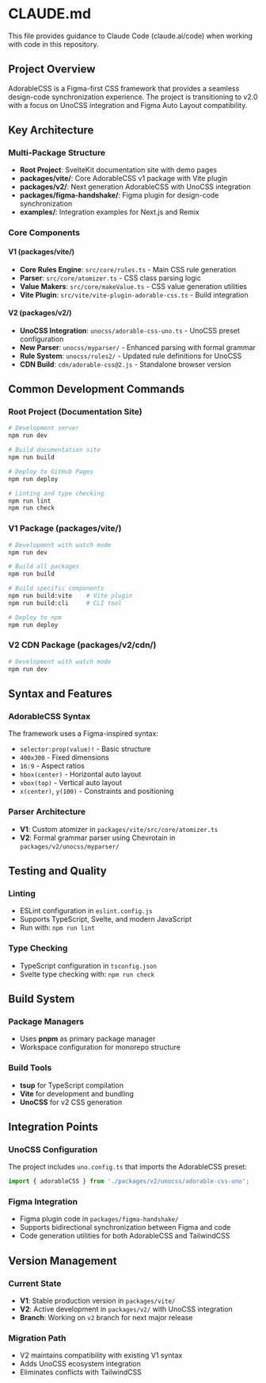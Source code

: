 # CLAUDE.md

This file provides guidance to Claude Code (claude.ai/code) when working with code in this repository.

## Project Overview

AdorableCSS is a Figma-first CSS framework that provides a seamless design-code synchronization experience. The project is transitioning to v2.0 with a focus on UnoCSS integration and Figma Auto Layout compatibility.

## Key Architecture

### Multi-Package Structure
- **Root Project**: SvelteKit documentation site with demo pages
- **packages/vite/**: Core AdorableCSS v1 package with Vite plugin
- **packages/v2/**: Next generation AdorableCSS with UnoCSS integration
- **packages/figma-handshake/**: Figma plugin for design-code synchronization
- **examples/**: Integration examples for Next.js and Remix

### Core Components

#### V1 (packages/vite/)
- **Core Rules Engine**: `src/core/rules.ts` - Main CSS rule generation
- **Parser**: `src/core/atomizer.ts` - CSS class parsing logic
- **Value Makers**: `src/core/makeValue.ts` - CSS value generation utilities
- **Vite Plugin**: `src/vite/vite-plugin-adorable-css.ts` - Build integration

#### V2 (packages/v2/)
- **UnoCSS Integration**: `unocss/adorable-css-uno.ts` - UnoCSS preset configuration
- **New Parser**: `unocss/myparser/` - Enhanced parsing with formal grammar
- **Rule System**: `unocss/rules2/` - Updated rule definitions for UnoCSS
- **CDN Build**: `cdn/adorable-css@2.js` - Standalone browser version

## Common Development Commands

### Root Project (Documentation Site)
```bash
# Development server
npm run dev

# Build documentation site
npm run build

# Deploy to GitHub Pages
npm run deploy

# Linting and type checking
npm run lint
npm run check
```

### V1 Package (packages/vite/)
```bash
# Development with watch mode
npm run dev

# Build all packages
npm run build

# Build specific components
npm run build:vite    # Vite plugin
npm run build:cli     # CLI tool

# Deploy to npm
npm run deploy
```

### V2 CDN Package (packages/v2/cdn/)
```bash
# Development with watch mode
npm run dev
```

## Syntax and Features

### AdorableCSS Syntax
The framework uses a Figma-inspired syntax:
- `selector:prop(value)!` - Basic structure
- `400x300` - Fixed dimensions
- `16:9` - Aspect ratios
- `hbox(center)` - Horizontal auto layout
- `vbox(top)` - Vertical auto layout
- `x(center)`, `y(100)` - Constraints and positioning

### Parser Architecture
- **V1**: Custom atomizer in `packages/vite/src/core/atomizer.ts`
- **V2**: Formal grammar parser using Chevrotain in `packages/v2/unocss/myparser/`

## Testing and Quality

### Linting
- ESLint configuration in `eslint.config.js`
- Supports TypeScript, Svelte, and modern JavaScript
- Run with: `npm run lint`

### Type Checking
- TypeScript configuration in `tsconfig.json`
- Svelte type checking with: `npm run check`

## Build System

### Package Managers
- Uses **pnpm** as primary package manager
- Workspace configuration for monorepo structure

### Build Tools
- **tsup** for TypeScript compilation
- **Vite** for development and bundling
- **UnoCSS** for v2 CSS generation

## Integration Points

### UnoCSS Configuration
The project includes `uno.config.ts` that imports the AdorableCSS preset:
```typescript
import { adorableCSS } from './packages/v2/unocss/adorable-css-uno';
```

### Figma Integration
- Figma plugin code in `packages/figma-handshake/`
- Supports bidirectional synchronization between Figma and code
- Code generation utilities for both AdorableCSS and TailwindCSS

## Version Management

### Current State
- **V1**: Stable production version in `packages/vite/`
- **V2**: Active development in `packages/v2/` with UnoCSS integration
- **Branch**: Working on `v2` branch for next major release

### Migration Path
- V2 maintains compatibility with existing V1 syntax
- Adds UnoCSS ecosystem integration
- Eliminates conflicts with TailwindCSS